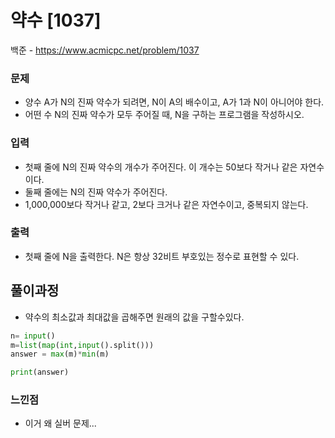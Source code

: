# 약수 [1037]

백준 - https://www.acmicpc.net/problem/1037



### 문제

-  양수 A가 N의 진짜 약수가 되려면, N이 A의 배수이고, A가 1과 N이 아니어야 한다. 
-  어떤 수 N의 진짜 약수가 모두 주어질 때, N을 구하는 프로그램을 작성하시오.



### 입력

- 첫째 줄에 N의 진짜 약수의 개수가 주어진다. 이 개수는 50보다 작거나 같은 자연수이다. 
- 둘째 줄에는 N의 진짜 약수가 주어진다. 
- 1,000,000보다 작거나 같고, 2보다 크거나 같은 자연수이고, 중복되지 않는다.



### 출력

- 첫째 줄에 N을 출력한다. N은 항상 32비트 부호있는 정수로 표현할 수 있다.

  

## 풀이과정



- 약수의 최소값과 최대값을 곱해주면 원래의 값을 구할수있다.



```python
n= input()
m=list(map(int,input().split()))
answer = max(m)*min(m)

print(answer)
```



### 느낀점

- 이거 왜 실버 문제...
